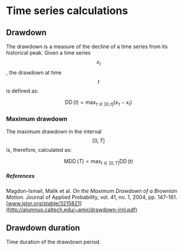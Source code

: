 # Time series calculations

## 

## Drawdown

The drawdown is a measure of the decline of a time series from its historical peak. Given a time series $$x_t$$, the drawdown at time $$t$$ is defined as:


$$
\operatorname{DD}(t) = \max_{\tau \in [0,t]}(x_\tau-x_{t})
$$


### Maximum drawdown

The maximum drawdown in the interval $$[0,T]$$ is, therefore, calculated as:


$$
\operatorname{MDD}(T)=\max_{t\in [0,T]} \operatorname{DD}(t)
$$


##### References

Magdon-Ismail, Malik et al. _On the Maximum Drawdown of a Brownian Motion._ Journal of Applied Probability, vol. 41, no. 1, 2004, pp. 147–161. [www.jstor.org/stable/3215821](http://alumnus.caltech.edu/~amir/drawdown-jrnl.pdf)

## Drawdown duration

Time duration of the drawdown period.

